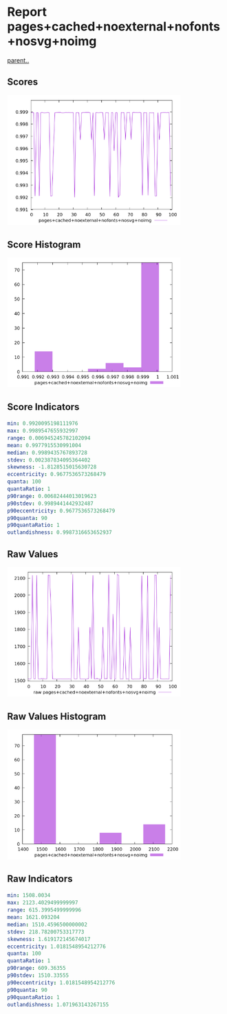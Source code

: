 # Report pages+cached+noexternal+nofonts+nosvg+noimg

[parent..](./..)  


## Scores

![score](./score.png)  

## Score Histogram

![hist](./hist.png)  

## Score Indicators

```yaml
min: 0.9920095198111976
max: 0.9989547655932997
range: 0.006945245782102094
mean: 0.9977915530991004
median: 0.9989435767893728
stdev: 0.002387834095364402
skewness: -1.8128515015630728
eccentricity: 0.9677536573268479
quanta: 100
quantaRatio: 1
p90range: 0.00682444013019623
p90stdev: 0.9989441442932487
p90eccentricity: 0.9677536573268479
p90quanta: 90
p90quantaRatio: 1
outlandishness: 0.9987316653652937

```

## Raw Values

![raw](./raw.png)  

## Raw Values Histogram

![raw hist](./raw_hist.png)  

## Raw Indicators

```yaml
min: 1508.0034
max: 2123.4029499999997
range: 615.3995499999996
mean: 1621.093204
median: 1510.4596500000002
stdev: 218.78200753317773
skewness: 1.619172145674017
eccentricity: 1.0181548954212776
quanta: 100
quantaRatio: 1
p90range: 609.36355
p90stdev: 1510.33555
p90eccentricity: 1.0181548954212776
p90quanta: 90
p90quantaRatio: 1
outlandishness: 1.071963143267155

```

<style>
  img {
    max-width: 80%;
  }
</style>
      
